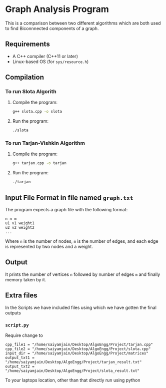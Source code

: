 
# Graph Analysis Program

This is a comparison between two different algorithms which are both used to find Biconnnected components of a graph.

## Requirements

* A C++ compiler (C++11 or later)
* Linux-based OS (for `sys/resource.h`)

## Compilation

### To run Slota Algorith

1. Compile the program:

   ```bash
   g++ slota.cpp -o slota
   ```

2. Run the program:
   
   ```bash
   ./slota
    ```

### To run Tarjan-Vishkin Algorithm

1. Compile the program:

   ```bash
   g++ tarjan.cpp -o tarjan
   ```

2. Run the program:
   
   ```bash
   ./tarjan
    ```
   

## Input File Format in file named `graph.txt`

The program expects a graph file with the following format:

```
n n m
u1 v1 weight1
u2 v2 weight2
...
```

Where `n` is the number of nodes, `m` is the number of edges, and each edge is represented by two nodes and a weight.

## Output

It prints the number of vertices `n` followed by number of edges `m` and finally memory taken by it.

## Extra files

In the Scripts we have included files using which we have gotten the final outputs

### `script.py`

Require change to

```
cpp_file1 = "/home/saiyamjain/Desktop/AlgoEngg/Project/tarjan.cpp"
cpp_file2 = "/home/saiyamjain/Desktop/AlgoEngg/Project/slota.cpp"
input_dir = "/home/saiyamjain/Desktop/AlgoEngg/Project/matrices"
output_txt1 = "/home/saiyamjain/Desktop/AlgoEngg/Project/tarjan_result.txt"
output_txt2 = "/home/saiyamjain/Desktop/AlgoEngg/Project/slota_result.txt"
```

To your laptops location, other than that directly run using python